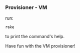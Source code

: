 ### Provisioner - VM

run:

```
rake
```

to print the command's help.


Have fun with the VM provisioner! 
